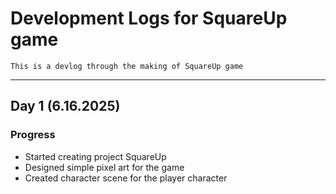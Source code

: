 # Development Logs for SquareUp game  
``` This is a devlog through the making of SquareUp game ```


---

## Day 1 (6.16.2025)

### Progress  
- Started creating project SquareUp
- Designed simple pixel art for the game
- Created character scene for the player character  
